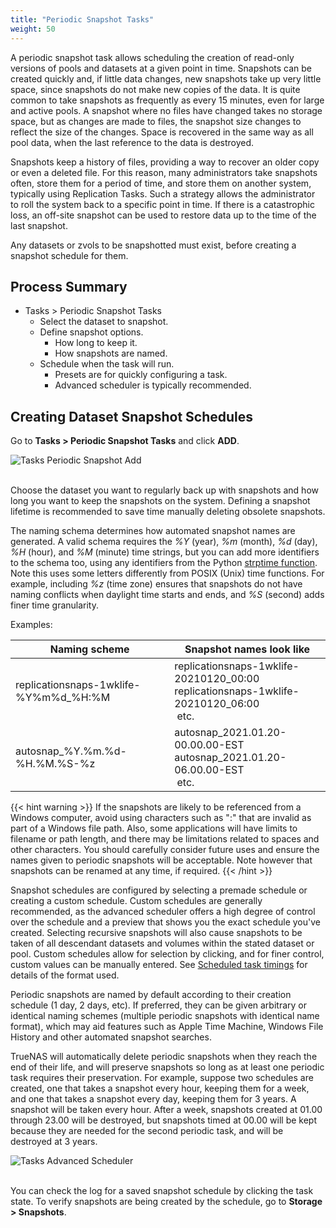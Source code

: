 ```yaml
---
title: "Periodic Snapshot Tasks"
weight: 50
---
```


A periodic snapshot task allows scheduling the creation of read-only versions of pools and datasets at a given point in time.
Snapshots can be created quickly and, if little data changes, new snapshots take up very little space, since snapshots do not make new copies of the data.  It is quite common to take snapshots as frequently as every 15 minutes, even for large and active pools. A snapshot where no files have changed takes no storage space, but as changes are made to files, the snapshot size changes to reflect the size of the changes. Space is recovered in the same way as all pool data, when the last reference to the data is destroyed.

Snapshots keep a history of files, providing a way to recover an older copy or even a deleted file.  For this reason, many administrators take snapshots often, store them for a period of time, and store them on another system, typically using Replication Tasks. Such a strategy allows the administrator to roll the system back to a specific point in time. If there is a catastrophic loss, an off-site snapshot can be used to restore data up to the time of the last snapshot.

Any datasets or zvols to be snapshotted must exist, before creating a snapshot schedule for them.

## Process Summary

* Tasks > Periodic Snapshot Tasks
  * Select the dataset to snapshot.
  * Define snapshot options.
    * How long to keep it.
    * How snapshots are named.
  * Schedule when the task will run.
    * Presets are for quickly configuring a task.
    * Advanced scheduler is typically recommended.

## Creating Dataset Snapshot Schedules

Go to **Tasks > Periodic Snapshot Tasks** and click **ADD**.

![Tasks Periodic Snapshot Add](/images/CORE/12.0/TasksPeriodicSnapshotAdd.png "Tasks Periodic Snapshot Add")
<br><br>

Choose the dataset you want to regularly back up with snapshots and how long you want to keep the snapshots on the system.
Defining a snapshot lifetime is recommended to save time manually deleting obsolete snapshots.

The naming schema determines how automated snapshot names are generated. A valid schema requires the *%Y* (year), *%m* (month), *%d* (day), *%H* (hour), and *%M* (minute) time strings, but you can add more identifiers to the schema too, using any identifiers from the Python [strptime function](https://docs.python.org/3/library/datetime.html#strftime-and-strptime-behavior). Note this uses some letters differently from POSIX (Unix) time functions. For example, including *%z* (time zone) ensures that snapshots do not have naming conflicts when daylight time starts and ends, and *%S* (second) adds finer time granularity. 

Examples: 

<table>
	<thead>
		<tr>
			<th>Naming scheme</th>
			<th>Snapshot names look like</th>
		</tr>
	</thead>
	<tbody>
		<tr>
			<td>replicationsnaps-1wklife-%Y%m%d_%H:%M</td>
   <td>replicationsnaps-1wklife-20210120_00:00<br/>replicationsnaps-1wklife-20210120_06:00<br/>&nbsp;etc.</td>
		</tr>
		<tr>
			<td>autosnap_%Y.%m.%d-%H.%M.%S-%z</td>
			<td>autosnap_2021.01.20-00.00.00-EST<br/>autosnap_2021.01.20-06.00.00-EST<br/>&nbsp;etc.</td>
		</tr>
	</tbody>
</table>

{{< hint warning >}}
If the snapshots are likely to be referenced from a Windows computer, avoid using characters such as ":" that are invalid as part of a Windows file path. Also, some applications will have limits to filename or path length, and there may be limitations related to spaces and other characters. You should carefully consider future uses and ensure the names given to periodic snapshots will be acceptable.  Note however that snapshots can be renamed at any time, if required.
{{< /hint >}}

Snapshot schedules are configured by selecting a premade schedule or creating a custom schedule. Custom schedules are generally recommended, as the advanced scheduler offers a high degree of control over the schedule and a preview that shows you the exact schedule you've created. Selecting recursive snapshots will also cause snapshots to be taken of all descendant datasets and volumes within the stated dataset or pool. Custom schedules allow for selection by clicking, and for finer control, custom values can be manually entered. See [Scheduled task timings](/CORE/Tasks/advanced-scheduler/) for details of the format used.

Periodic snapshots are named by default according to their creation schedule (1 day, 2 days, etc). If preferred, they can be given arbitrary or identical naming schemes (multiple periodic snapshots with identical name format), which may aid features such as Apple Time Machine, Windows File History and other automated snapshot searches.

TrueNAS will automatically delete periodic snapshots when they reach the end of their life, and will preserve snapshots so long as at least one periodic task requires their preservation. For example, suppose two schedules are created, one that takes a snapshot every hour, keeping them for a week, and one that takes a snapshot every day, keeping them for 3 years. A snapshot will be taken every hour. After a week, snapshots created at 01.00 through 23.00 will be destroyed, but snapshots timed at 00.00 will be kept because they are needed for the second periodic task, and will be destroyed at 3 years.

![Tasks Advanced Scheduler](/images/CORE/12.0/TasksAdvancedScheduler.png "Tasks Advanced Scheduler")
<br><br>

You can check the log for a saved snapshot schedule by clicking the task state.
To verify snapshots are being created by the schedule, go to **Storage > Snapshots**.
